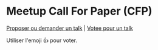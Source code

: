 # Meetup Call For Paper (CFP)

[Proposer ou demander un talk](https://github.com/89C3-anim/Meetup-front/issues/new) | [Votee pour un talk](https://github.com/89C3-anim/Meetup-front/issues)

Utiliser l'emoji 👍 pour voter.
